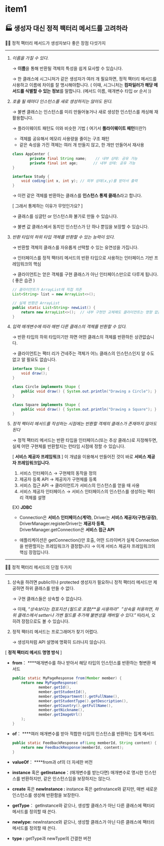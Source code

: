 # item1

## 🏭 생성자 대신 정적 팩터리 메서드를 고려하라

👍🏻 정적 팩터리 메서드가 생성자보다 좋은 장점 다섯가지

---

1. *이름을 가질 수 있다.*

   → **이름**을 통해 반환될 객체의 특성을 쉽게 묘사할 수 있습니다.

   → 한 클래스에 시그니처가 같은 생성자가 여러 개 필요하면, 정적 팩터리 메서드를 사용하고 이름에 차이를 잘 명시해야합니다.
   ( 이때, 시그니처는 **컴파일러가 해당 메서드를 식별할 수 있는 정보**를 말합니다. (메서드 이름, 매개변수 타입 or 순서 ))


2. *호출 될 때마다 인스턴스를 새로 생성하지는 않아도 된다.*

   → 불변 클래스는 인스턴스를 미리 만들어놓거나 새로 생성한 인스턴스를 캐싱해 재활용합니다.

   → 플라이웨이트 패턴도 이와 비슷한 기법
   ( 여기서 **폴라이웨이트 패턴**이란?)
    - 객체를 공유해서 메모리 사용량을 줄이는 구조 패턴
    - 같은 속성을 가진 객체는 여러 개 만들지 않고, 한 개만 만들어서 재사용

    ```java
    class AppCenter {
    		private final String name;    // 내부 상태: 공유 가능
    		private final int age;       // 내부 상태: 공유 가능
    }
    
    interface Study {
        void coding(int x, int y); // 외부 상태(x,y)를 받아서 출력
    }
    ```

   → 이런 같은 객체를 반환하는 클래스를 **인스턴스 통제 클래스**라고 합니다.

   [ 그래서 통제하는 이유가 무엇인가요? ]

   → 클래스를 싱글턴 or 인스턴스화 불가로 만들 수 있습니다.

   → 불변 값 클래스에서 동치인 인스턴스가 단 하나 뿐임을 보장할 수 있습니다.



3. *반환 타입의 하위 타입 객체를 반환할 수 있는 능력이 있다.*

   → 반환할 객체의 클래스를 자유롭게 선택할 수 있는 유연성을 가집니다.

   → 인터페이스를 정적 팩터리 메서드의 반환 타입으로 사용하는 인터페이스 기반 프레임워크의 핵심

   → 클라이언트는 얻은 객체를 구현 클래스가 아닌 인터페이스만으로 다루게 됩니다. ( 좋은 습관 )

    ```java
    // 클라이언트가 ArrayList에 직접 의존
    List<String> list = new ArrayList<>(); 
    
    // 실제 반환은 ArrayList
    public static List<String> newList() {
        return new ArrayList<>();  // 내부 구현만 교체해도 클라이언트는 영향 없음
    }
    ```




4. *입력 매개변수에 따라 매번 다른 클래스의 객체를 반환할 수 있다.*

   → 반환 타입의 하위 타입이기만 하면 어떤 클래스의 객체를 반환하든 상관없습니다.

   → 클라이언트는 팩터 리가 건네주는 객체가 어느 클래스의 인스턴스인지 알 수도 없고 알 필요도 없습니다.

    ```java
    interface Shape {
        void draw();
    }
    
    class Circle implements Shape {
        public void draw() { System.out.println("Drawing a Circle"); }
    }
    
    class Square implements Shape {
        public void draw() { System.out.println("Drawing a Square"); }
    }
    ```



5. *정적 팩터리 메서드를 작성하는 시점에는 반환할 객체의 클래스가 존재하지 않아도 된다*

   → 정적 팩터리 메서드는 반환 타입을 인터페이스(또는 추상 클래스)로 지정해두면, 실제 어떤 구현체를 반환할지는 런타임 시점에 정할 수 있습니다.

   [ **서비스 제공자 프레임워크** ]
   이 개념을 이용해서 만들어진 것이 바로 **서비스 제공자 프레임워크입니다.**

    1. 서비스 인터페이스 → 구현체의 동작을 정의
    2. 제공자 등록 API → 제공자가 구현체를 등록
    3. 서비스 접근 API → 클라이언트가 서비스의 인스턴스를 얻을 때 사용
    4. 서비스 제공자 인터페이스 → 서비스 인터페이스의 인스턴스를 생성하는 팩터리 객체를 설명

   EX) **JDBC**
    - Connection은 **서비스 인터페이스(계약)**, Driver는 **서비스 제공자(구현/공장)**, DriverManager.registerDriver는 **제공자 등록**, DriverManager.getConnection은 **서비스 접근 API**

    - 애플리케이션은 getConnection()만 호출, 어떤 드라이버가 실제 Connection을 반환할지는 프레임워크가 결정합니다 → 이게 서비스 제공자 프레임워크의 핵심 장점입니다.


---

👎🏻 정적 팩터리 메서드의 단점 두가지

---

1. 상속을 하려면 public이나 protected 생성자가 필요하니 정적 팩터리 메서드만 제공하면 하위 클래스를 만들 수 없다.

   → 구현 클래스들은 상속할 수 없습니다.

   → 이때,
   *“상속보다는 컴포지션 (*필드로 포함**)***을 사용하라”* 
    *”상속을 허용하면, 하위 클래스에서 setter나 가변 필드를 추가해 불변성을 깨버릴 수 있다.”*
   따라서, 오히려 장점으로도 볼 수 있습니다.



2. 정적 팩터리 메서드는 프로그래머가 찾기 어렵다.

   → 생성자처럼 API 설명에 명확히 드러나지 않습니다.


[ **정적 팩터리 메서드 명명 방식** ]

- **from**： ****매개변수를 하나 받아서 해당 타입의 인스턴스를 반환하는 형변환 메서드

    ```java
    public static MyPageResponse from(Member member) {
        return new MyPageResponse(
                member.getId(),
                member.getStudentId(),
                member.getDepartment().getFullName(),
                member.getStudentType().getDescription(),
                member.getCountry().getFullName(),
                member.getNickname(),
                member.getImageUrl()
        );
    }
    ```

- **of**： ****여러 매개변수를 받아 적합한 타입의 인스턴스를 반환하는 집계 메서드

    ```java
    public static FeedbackResponse of(Long memberId, String content) {
        return new FeedbackResponse(memberId, content);
    }
    ```

- **valueOf**： ****from과 of의 더 자세한 버전
- **instance** 혹은 **getlnstance**：(매개변수를 받는다면) 매개변수로 명시한 인스턴스를 반환하지만, 같은 인스턴스임을 보장하지는 않는다.
- **create** 혹은 **newlnstance :** instance 혹은 getlnstance와 같지만, 매번 새로운 인스턴스를 생성해 반환함을 보장한다.
- **getType**： getlnstance와 같으나, 생성할 클래스가 아닌 다른 클래스에 팩터리 메서드를 정의할 때 쓴다.
- **newlype:** newlnstance와 같으나, 생성할 클래스가 아닌 다른 클래스에 팩터리 메서드를 정의할 때 쓴다.
- **type *:*** getType과 newType의 간결한 버전